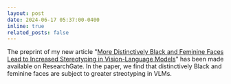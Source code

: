 ```yaml
---
layout: post
date: 2024-06-17 05:37:00-0400
inline: true
related_posts: false
---
```


The preprint of my new article "[More Distinctively Black and Feminine Faces Lead to Increased Stereotyping in Vision-Language Models](https://osf.io/wvxy2)" has been made available on ResearchGate. In the paper, we find that distinctively Black and feminine faces are subject to greater streotyping in VLMs.
